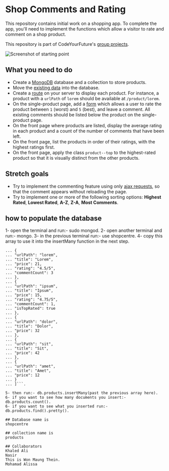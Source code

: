 
# Shop Comments and Rating

This repository contains initial work on a shopping app. To complete the app, you'll need to implement the functions which allow a visitor to rate and comment on a shop product.

This repository is part of CodeYourFuture's [group projects](https://github.com/CodeYourFuture/group-projects).

![Screenshot of starting point](screenshot.png)

## What you need to do

- Create a [MongoDB](https://www.mongodb.com/) database and a collection to store products.
- Move the [existing data](data) into the database.
- Create a [route](https://expressjs.com/en/guide/routing.html) on your server to display each product. For instance, a product with a `urlPath` of `lorem` should be available at `/product/lorem`.
- On the single-product page, add a [form](http://marksheet.io/html-forms.html) which allows a user to rate the product between `1` (worst) and `5` (best), and leave a comment. All existing comments should be listed below the product on the single-product page.
- On the front page where products are listed, display the average rating in each product and a count of the number of comments that have been left.
- On the front page, list the products in order of their ratings, with the highest ratings first.
- On the front page, apply the class `product--top` to the highest-rated product so that it is visually distinct from the other products.

## Stretch goals

- Try to implement the commenting feature using only [ajax requests](https://developer.mozilla.org/en-US/docs/AJAX/Getting_Started), so that the comment appears without reloading the page.
- Try to implement one or more of the following sorting options: **Highest Rated**, **Lowest Rated**, **A-Z**, **Z-A**, **Most Comments**.

## how to populate the database
1- open the terminal and run:- sudo mongod.
2- open another terminal and run:- mongo.
3- in the previous terminal run:- use shopcentre.
4- copy this array to use it into the insertMany function in the next step.
```[
... {
... "urlPath": "lorem",
... "title": "Lorem",
... "price": 21,
... "rating": "4.5/5",
... "commentCount": 3
... },
... {
... "urlPath": "ipsum",
... "title": "Ipsum",
... "price": 15,
... "rating": "4.75/5",
... "commentCount": 1,
... "isTopRated": true
... },
... {
... "urlPath": "dolor",
... "title": "Dolor",
... "price": 32
... },
... {
... "urlPath": "sit",
... "title": "Sit",
... "price": 42
... },
... {
... "urlPath": "amet",
... "title": "Amet",
... "price": 12
... }
... ]```.

5- then run:- db.products.insertMany(past the previous array here).
6- if you want to see how many documents you insert:- db.products.count().
6- if you want to see what you inserted run:- db.products.find().pretty().

## Database name is 
shopcentre

## collection name is 
products

## Collaborators
Khaled Ali
Nasir
This is Won Maung Thein.
Mohamad Alissa

